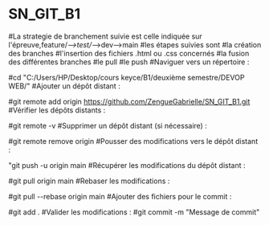 # SN_GIT_B1
#La strategie de branchement suivie est celle indiquée sur l'épreuve,feature/*-->test/*-->dev-->main
#les étapes suivies sont
#la création des branches
#l'insertion des fichiers .html ou .css concernés
#la fusion des différentes branches
#le pull
#le push
#Naviguer vers un répertoire :




#cd "C:/Users/HP/Desktop/cours keyce/B1/deuxième semestre/DEVOP WEB/"
#Ajouter un dépôt distant :


#git remote add origin https://github.com/ZengueGabrielle/SN_GIT_B1.git
#Vérifier les dépôts distants :

#git remote -v
#Supprimer un dépôt distant (si nécessaire) :

#git remote remove origin
#Pousser des modifications vers le dépôt distant :

"git push -u origin main
#Récupérer les modifications du dépôt distant :

#git pull origin main
#Rebaser les modifications :

#git pull --rebase origin main
#Ajouter des fichiers pour le commit :

#git add .
#Valider les modifications :
#git commit -m "Message de commit"
